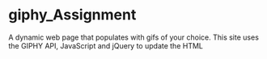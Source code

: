 # giphy_Assignment

A dynamic web page that populates with gifs of your choice. This site uses the GIPHY API, JavaScript and jQuery to update the HTML
